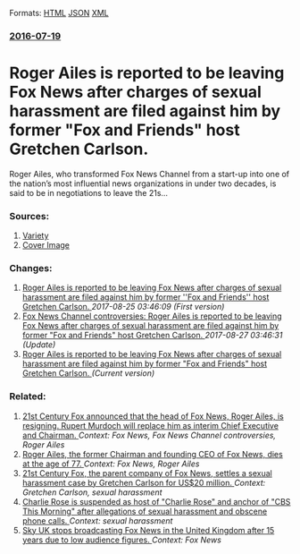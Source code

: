 
Formats: [HTML](/news/2016/07/19/roger-ailes-is-reported-to-be-leaving-fox-news-after-charges-of-sexual-harassment-are-filed-against-him-by-former-fox-and-friends-host-gre.html)  [JSON](/news/2016/07/19/roger-ailes-is-reported-to-be-leaving-fox-news-after-charges-of-sexual-harassment-are-filed-against-him-by-former-fox-and-friends-host-gre.json)  [XML](/news/2016/07/19/roger-ailes-is-reported-to-be-leaving-fox-news-after-charges-of-sexual-harassment-are-filed-against-him-by-former-fox-and-friends-host-gre.xml)  

### [2016-07-19](/news/2016/07/19/index.md)

# Roger Ailes is reported to be leaving Fox News after charges of sexual harassment are filed against him by former "Fox and Friends" host Gretchen Carlson. 

Roger Ailes, who transformed Fox News Channel from a start-up into one of the nation&#8217;s most influential news organizations in under two decades, is said to be in negotiations to leave the 21s…


### Sources:

1. [Variety](http://variety.com/2016/tv/news/roger-ailes-fox-news-out-1201817638/)
1. [Cover Image](https://pmcvariety.files.wordpress.com/2016/07/roger-ailes-fired-fox-news.jpg?w=1000&amp;h=563&amp;crop=1)

### Changes:

1. [Roger Ailes is reported to be leaving Fox News after charges of sexual harassment are filed against him by former ''Fox and Friends'' host Gretchen Carlson. ](/news/2016/07/19/roger-ailes-is-reported-to-be-leaving-fox-news-after-charges-of-sexual-harassment-are-filed-against-him-by-former-fox-and-friends-host-g.md) _2017-08-25 03:46:09 (First version)_
2. [Fox News Channel controversies: Roger Ailes is reported to be leaving Fox News after charges of sexual harassment are filed against him by former "Fox and Friends" host Gretchen Carlson. ](/news/2016/07/19/fox-news-channel-controversies-roger-ailes-is-reported-to-be-leaving-fox-news-after-charges-of-sexual-harassment-are-filed-against-him-by-f.md) _2017-08-27 03:46:31 (Update)_
2. [Roger Ailes is reported to be leaving Fox News after charges of sexual harassment are filed against him by former "Fox and Friends" host Gretchen Carlson. ](/news/2016/07/19/roger-ailes-is-reported-to-be-leaving-fox-news-after-charges-of-sexual-harassment-are-filed-against-him-by-former-fox-and-friends-host-gre.md) _(Current version)_

### Related:

1. [21st Century Fox announced that the head of Fox News, Roger Ailes, is resigning. Rupert Murdoch will replace him as interim Chief Executive and Chairman. ](/news/2016/07/21/21st-century-fox-announced-that-the-head-of-fox-news-roger-ailes-is-resigning-rupert-murdoch-will-replace-him-as-interim-chief-executive.md) _Context: Fox News, Fox News Channel controversies, Roger Ailes_
2. [Roger Ailes, the former Chairman and founding CEO of Fox News, dies at the age of 77. ](/news/2017/05/18/roger-ailes-the-former-chairman-and-founding-ceo-of-fox-news-dies-at-the-age-of-77.md) _Context: Fox News, Roger Ailes_
3. [21st Century Fox, the parent company of Fox News, settles a sexual harassment case by Gretchen Carlson for US$20 million. ](/news/2016/09/6/21st-century-fox-the-parent-company-of-fox-news-settles-a-sexual-harassment-case-by-gretchen-carlson-for-us-20-million.md) _Context: Gretchen Carlson, sexual harassment_
4. [Charlie Rose is suspended as host of "Charlie Rose" and anchor of "CBS This Morning" after allegations of sexual harassment and obscene phone calls. ](/news/2017/11/20/charlie-rose-is-suspended-as-host-of-charlie-rose-and-anchor-of-cbs-this-morning-after-allegations-of-sexual-harassment-and-obscene-phon.md) _Context: sexual harassment_
5. [Sky UK stops broadcasting Fox News in the United Kingdom after 15 years due to low audience figures. ](/news/2017/08/29/sky-uk-stops-broadcasting-fox-news-in-the-united-kingdom-after-15-years-due-to-low-audience-figures.md) _Context: Fox News_
